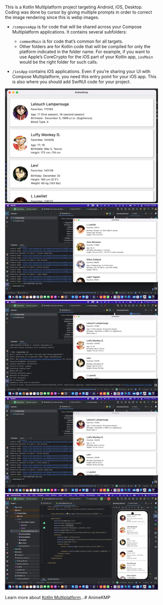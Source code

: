 This is a Kotlin Multiplatform project targeting Android, iOS, Desktop. Coding was done by cursor by giving multiple prompts in order to correct the image rendering since this is webp images.

* `/composeApp` is for code that will be shared across your Compose Multiplatform applications.
  It contains several subfolders:
  - `commonMain` is for code that’s common for all targets.
  - Other folders are for Kotlin code that will be compiled for only the platform indicated in the folder name.
    For example, if you want to use Apple’s CoreCrypto for the iOS part of your Kotlin app,
    `iosMain` would be the right folder for such calls.

* `/iosApp` contains iOS applications. Even if you’re sharing your UI with Compose Multiplatform, 
  you need this entry point for your iOS app. This is also where you should add SwiftUI code for your project.



![Screenshot_1](https://github.com/aikrn29feb/AnimeKmp/blob/main/screenshots/anime_desktop.png)
![Screenshot_2](https://github.com/aikrn29feb/AnimeKmp/blob/main/screenshots/anime_desktop_imgs.png)
![Screenshot_3](https://github.com/aikrn29feb/AnimeKmp/blob/main/screenshots/anime_desktop_logs.png)
![Screenshot_4](https://github.com/aikrn29feb/AnimeKmp/blob/main/screenshots/anime_desktop_logs_webp_images.png)
![Screenshot_5](https://github.com/aikrn29feb/AnimeKmp/blob/main/screenshots/anime_android_emulator.png)

Learn more about [Kotlin Multiplatform](https://www.jetbrains.com/help/kotlin-multiplatform-dev/get-started.html)…# AnimeKMP
